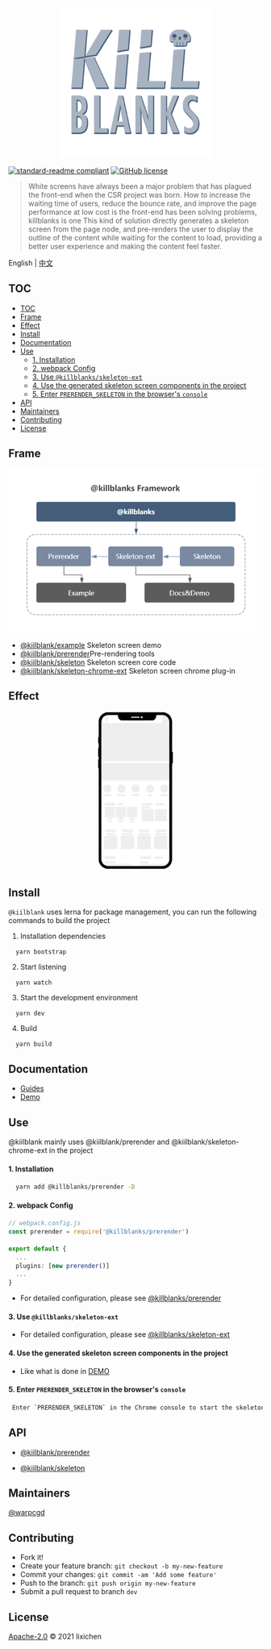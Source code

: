 <p align="center">
  <img src="./assets/killblanks-logo.png" width="300">
</p>

[![standard-readme compliant](https://img.shields.io/badge/standard--readme-OK-green.svg?style=flat-square)](https://github.com/RichardLitt/standard-readme) [![GitHub license](https://img.shields.io/github/license/warpcgd/killblanks)](https://github.com/warpcgd/killblanks/blob/main/LICENSE)

> White screens have always been a major problem that has plagued the front-end when the CSR project was born. How to increase the waiting time of users, reduce the bounce rate, and improve the page performance at low cost is the front-end has been solving problems, killblanks is one This kind of solution directly generates a skeleton screen from the page node, and pre-renders the user to display the outline of the content while waiting for the content to load, providing a better user experience and making the content feel faster.

English | [中文](https://github.com/warpcgd/killblanks)

## TOC

- [TOC](#toc)
- [Frame](#frame)
- [Effect](#effect)
- [Install](#install)
- [Documentation](#documentation)
- [Use](#use)
    - [1. Installation](#1-installation)
    - [2. webpack Config](#2-webpack-config)
    - [3. Use `@killblanks/skeleton-ext`](#3-use-killblanksskeleton-ext)
    - [4. Use the generated skeleton screen components in the project](#4-use-the-generated-skeleton-screen-components-in-the-project)
    - [5. Enter `PRERENDER_SKELETON` in the browser's `console`](#5-enter-prerender_skeleton-in-the-browsers-console)
- [API](#api)
- [Maintainers](#maintainers)
- [Contributing](#contributing)
- [License](#license)

## Frame

<p align="center">
  <img src="./assets/@killblanks_framework.png">
</p>

- [@kiilblank/example]('./packages/example') Skeleton screen demo
- [@kiilblank/prerender]('./packages/prerender')Pre-rendering tools
- [@kiilblank/skeleton]('./packages/skeleton') Skeleton screen core code
- [@kiilblank/skeleton-chrome-ext]('./packages/skeleton-chrome-ext') Skeleton screen chrome plug-in

## Effect

<p align="center">
  <img src="./assets/preview.gif" width="150" />
</p>

## Install

`@kiilblank` uses lerna for package management, you can run the following commands to build the project

1. Installation dependencies

```
  yarn bootstrap
```

2. Start listening

```
  yarn watch
```

3. Start the development environment

```
  yarn dev
```

4. Build

```
  yarn build
```

## Documentation

- [Guides](https://warpcgd.github.io/killblanks/guides/)
- [Demo](https://warpcgd.github.io/killblanks/demos/)

## Use

@kiilblank mainly uses @kiilblank/prerender and @kiilblank/skeleton-chrome-ext in the project

#### 1. Installation

```sh
  yarn add @killblanks/prerender -D
```

#### 2. webpack Config

```ts
// webpack.config.js
const prerender = require('@killblanks/prerender')

export default {
  ...
  plugins: [new prerender()]
  ...
}
```

- For detailed configuration, please see [@killblanks/prerender](https://warpcgd.github.io/killblanks/en/guides/prerender/)

#### 3. Use `@killblanks/skeleton-ext`

- For detailed configuration, please see [@killblanks/skeleton-ext](https://warpcgd.github.io/en/killblanks/guides/skeleton-ext/)

#### 4. Use the generated skeleton screen components in the project

- Like what is done in [DEMO](https://github.com/warpcgd/killblanks/blob/main/packages/docs%26demo/docs/.vuepress/components/effect/basic/index.vue)

#### 5. Enter `PRERENDER_SKELETON` in the browser's `console`

```sh
 Enter `PRERENDER_SKELETON` in the Chrome console to start the skeleton screen preview
```

## API

- [@kiilblank/prerender]('./packages/prerender')

- [@kiilblank/skeleton]('./packages/skeleton')

## Maintainers

[@warpcgd](https://github.com/warpcgd)

## Contributing

- Fork it!
- Create your feature branch: `git checkout -b my-new-feature`
- Commit your changes: `git commit -am 'Add some feature'`
- Push to the branch: `git push origin my-new-feature`
- Submit a pull request to branch `dev`

## License

[Apache-2.0]('./LICENSE') © 2021 lixichen
